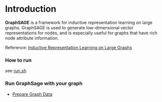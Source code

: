 # Introduction
__GraphSAGE__ is a framework for inductive representation learning on large graphs. GraphSAGE is used to generate low-dimensional vector representations for nodes, and is especially useful for graphs that have rich node attribute information.

Reference: [Inductive Representation Learning on Large Graphs](https://cs.stanford.edu/people/jure/pubs/graphsage-nips17.pdf)


### How to run
see [run.sh](./run.sh)


### Run GraphSage with your graph
* [Prepare Graph Data](../../../docs/prepare_graph_data.md)
